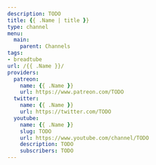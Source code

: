```yaml
---
description: TODO
title: {{ .Name | title }}
type: channel
menu:
  main:
    parent: Channels
tags:
- breadtube
url: /{{ .Name }}/
providers:
  patreon:
    name: {{ .Name }}
    url: https://www.patreon.com/TODO
  twitter:
    name: {{ .Name }}
    url: https://twitter.com/TODO
  youtube:
    name: {{ .Name }}
    slug: TODO
    url: https://www.youtube.com/channel/TODO
    description: TODO
    subscribers: TODO
---
```

